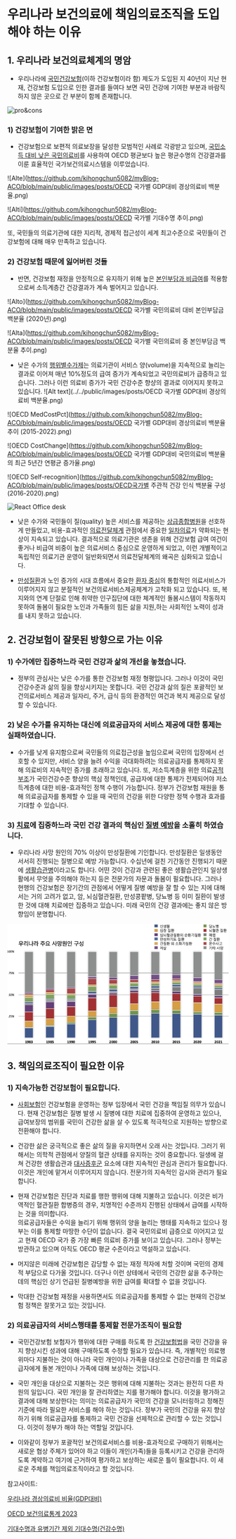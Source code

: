# 우리나라 보건의료에 책임의료조직을 도입해야 하는 이유

## 1. 우리나라 보건의료체계의 명암

* 우리나라에 [국민건강보험](https://ko.wikipedia.org/wiki/%EA%B5%AD%EB%AF%BC%EA%B1%B4%EA%B0%95%EB%B3%B4%ED%97%98)(이하 건강보험이라 함) 제도가 도입된 지 40년이 지난 현재, 건강보험 도입으로 인한 결과를 들여다 보면 국민 건강에 기여한 부분과 바람직하지 않은 곳으로 간 부분이 함께 존재합니다.   

<img src="https://github.com/kihongchun5082/myBlog-ACO/blob/main/public/images/posts/korea_HCS_pro_cons" width="700px" height="150px" title="조정" alt="pro&cons"></img>

### 1) 건강보험이 기여한 밝은 면

* 건강보험으로 보편적 의료보장을 달성한 모범적인 사례로 각광받고 있으며, [국민소득 대비 낮은 국민의료비](https://www.index.go.kr/unify/idx-info.do?idxCd=4242&clasCd=7)를 사용하여 OECD 평균보다 높은 평균수명의 건강결과를 이룬 효율적인 국가보건의료시스템을 이루었습니다.    

![Alte](https://github.com/kihongchun5082/myBlog-ACO/blob/main/public/images/posts/OECD 국가별 GDP대비 경상의료비 백분율.png)

![Alti](https://github.com/kihongchun5082/myBlog-ACO/blob/main/public/images/posts/OECD 국가별 기대수명 추이.png)

  또, 국민들의 의료기관에 대한 지리적, 경제적 접근성이 세계 최고수준으로 국민들이 건강보험에 대해 매우 만족하고 있습니다.

### 2) 건강보험 때문에 잃어버린 것들

* 반면, 건강보험 재정을 안정적으로 유지하기 위해 높은 [본인부담과 비급여](https://hineca.kr/1913#:~:text=%5B-,%EC%95%8C%EC%93%B8%EC%83%81%EC%8B%9D,-%5D%20%EA%B1%B4%EA%B0%95%EB%B3%B4%ED%97%98%EC%9D%98%20%EA%B8%89%EC%97%AC%2C%20%EB%B9%84%EA%B8%89%EC%97%AC)를 적용함으로써 소득계층간 건강결과가 계속 벌어지고 있습니다.

![Alto](https://github.com/kihongchun5082/myBlog-ACO/blob/main/public/images/posts/OECD 국가별 국민의료비 대비 본인부담금 백분율 (2020년).png)

![Alta](https://github.com/kihongchun5082/myBlog-ACO/blob/main/public/images/posts/OECD 국가별 국민의료비 중 본인부담금 백분율 추이.png)


* 낮은 수가의 [행위별수가제](https://ko.wikipedia.org/wiki/%ED%96%89%EC%9C%84%EB%B3%84%EC%88%98%EA%B0%80%EC%A0%9C)는 의료기관이 서비스 양(volume)을 지속적으로 늘리는 결과로 이어져 매년 10%정도의 급여 증가가 계속되었고 국민의료비가 급증하고 있습니다. 그러나 이런 의료비 증가가 국민 건강수준 향샹의 결과로 이어지지 못하고 있습니다.
![Alt text](../../public/images/posts/OECD 국가별 GDP대비 경상의료비 백분율.png)

![OECD MedCostPct](https://github.com/kihongchun5082/myBlog-ACO/blob/main/public/images/posts/OECD 국가별 GDP대비 경상의료비 백분율 추이 (2015-2022).png)

![OECD CostChange](https://github.com/kihongchun5082/myBlog-ACO/blob/main/public/images/posts/OECD 국가별 GDP대비 국민의료비 백분율의 최근 5년간 연평균 증가율.png)

![OECD Self-recognition](https://github.com/kihongchun5082/myBlog-ACO/blob/main/public/images/posts/OECD국가별 주관적 건강 인식 백분율 구성(2016-2020).png)

![React Office desk](https://images.unsplash.com/photo-1633356122102-3fe601e05bd2?ixlib=rb-1.2.1&ixid=MnwxMjA3fDB8MHxwaG90by1wYWdlfHx8fGVufDB8fHx8&auto=format&fit=crop&w=2070&q=80)

* 낮은 수가와  국민들이 질(quality) 높은 서비스를 제공하는 [상급종합병원](https://ko.wikipedia.org/wiki/%EC%83%81%EA%B8%89%EC%A2%85%ED%95%A9%EB%B3%91%EC%9B%90)을 선호하게 만들었고, 비용-효과적인 [의료전달체계](https://ko.wikipedia.org/wiki/%EC%9D%98%EB%A3%8C%EC%A0%84%EB%8B%AC%EC%B2%B4%EA%B3%84) 관점에서 중요한 [일차의료](https://ko.wikipedia.org/wiki/%EC%9D%BC%EC%B0%A8%EC%9D%98%EB%A3%8C)가 약화되는 현상이 지속되고 있습니다. 결과적으로 의료기관은 생존을 위해 건강보험 급여 여건이 좋거나 비급여 비중이 높은 의료서비스 중심으로 운영하게 되었고, 이런 개별적이고 독립적인 의료기관 운영이 일반화되면서 의료전달체계의 왜곡은 심화되고 있습니다.

* [만성질환](https://ko.wikipedia.org/wiki/%EB%A7%8C%EC%84%B1%EC%A7%88%ED%99%98)과 노인 증가의 시대 흐름에서 중요한 [환자 중심](https://ko.wikipedia.org/wiki/%ED%99%98%EC%9E%90%EC%A4%91%EC%8B%AC%EC%9D%98%EB%A3%8C)의 통합적인 의료서비스가 이루어지지 않고 분절적인 보건의료서비스제공체계가 고착화 되고 있습니다. 또, 복지와의 연계 단절로 인해 취약한 인구집단에 대한 체계적인 돌봄시스템이 작동하지 못하여 돌봄이 필요한 노인과 가족들의 힘든 삶을 지원,하는 사회적인 노력이 성과를 내지 못하고 있습니다.

## 2. 건강보험이 잘못된 방향으로 가는 이유

### 1) 수가에만 집중하느라 국민 건강과 삶의 개선을 놓쳤습니다.

* 정부의 관심사는 낮은 수가를 통한 건강보험 재정 형평입니다. 그러나 이것이 국민 건강수준과 삶의 질을 향상시키지는 못합니다. 국민 건강과 삶의 질은 포괄적인 보건의료서비스 제공과 일자리, 주거, 급식 등의 환경적인 여건과 복지 제공으로 달성할 수 있습니다.

### 2) 낮은 수가를 유지하는 대신에 의료공급자의 서비스 제공에 대한 통제는 실패하였습니다.

* 수가를 낮게 유지함으로써 국민들의 의료접근성을 높임으로써 국민의 입장에서 선호할 수 있지만, 서비스 양을 늘려 수익을 극대화하려는 의료공급자를 통제하지 못해 의료비의 지속적인 증가를 초래하고 있습니다. 또, 저소득계층을 위한 의료[공적부조](https://ko.wikipedia.org/wiki/%EA%B3%B5%EA%B3%B5%EB%B6%80%EC%A1%B0)가 국민건강수준 향상의 핵심 정책인데, 공급자에 대한 통제가 전제되어야 저소득계층에 대한 비용-효과적인 정책 수행이 가능합니다. 정부가 건강보험 재원을 통해 의료공급자를 통제할 수 있을 때 국민의 건강을 위한 다양한 정책 수행과 효과를 기대할 수 있습니다.

### 3) [치료](https://ko.wikipedia.org/wiki/%EC%B9%98%EB%A3%8C)에 집중하느라 국민 건강 결과의 핵심인 [질병 예방](https://ko.wikipedia.org/wiki/%EC%A7%88%EB%B3%91_%EC%98%88%EB%B0%A9)을 소홀히 하였습니다.

* 우리나라 사망 원인의 70% 이상이 만성질환에 기인합니다. 만성질환은 일생동안 서서히 진행되는 질병으로 예방 가능합니다. 수십년에 걸친 기간동안 진행되기 때문에 [생활습관병](https://ko.wikipedia.org/wiki/%EC%83%9D%ED%99%9C%EC%8A%B5%EA%B4%80%EB%B3%91)이라고도 합니다. 어떤 것이 건강과 관련된 좋은 생활습관인지 일상생활에서 무엇을 주의해야 하는지 등은 전문가의 자문과 돌봄이 필요합니다. 그러나 현행의 건강보험은 장기간의 관점에서 어떻게 질병 예방을 잘 할 수 있는 지에 대해서는 거의 고려가 없고, 암, 뇌심혈관질환, 만성콩팥병, 당뇨병 등 이미 질환이 발생한 것에 대해 치료에만 집중하고 있습니다. 미래 국민의 건강 결과에는 좋지 않은 방향임이 분명합니다.

![Alt text](https://github.com/kihongchun5082/myBlog-ACO/blob/main/public/images/posts/%EC%9A%B0%EB%A6%AC%EB%82%98%EB%9D%BC%EC%A3%BC%EC%9A%94%EC%82%AC%EB%A7%9D%EC%9B%90%EC%9D%B8.png)


<!-- 의료의 전문성으로 인해 의료 전문가가 의료서비스 공급자를 관리하는 것이 효과적임 -->

## 3. 책임의료조직이 필요한 이유

### 1) 지속가능한 건강보험이 필요합니다.

* [사회보험](http://wiki.hash.kr/index.php/%EC%82%AC%ED%9A%8C%EB%B3%B4%ED%97%98)인 건강보험을 운영하는 정부 입장에서 국민 건강을 책임질 의무가 있습니다. 현재 건강보험은 질병 발생 시 질병에 대한 치료에 집중하여 운영하고 있으나, 급여보장의 범위를 국민이 건강한 삶을 살 수 있도록 적극적으로 지원하는 방향으로 전환해야 합니다.

* 건강한 삶은 궁극적으로 좋은 삶의 질을 유지하면서 오래 사는 것입니다. 그러기 위해서는 의학적 관점에서 양질의 혈관 상태를 유지하는 것이 중요합니다. 일생에 걸쳐 건강한 생활습관과 [대사증후군](https://ko.wikipedia.org/wiki/%EB%8C%80%EC%82%AC_%EC%A6%9D%ED%9B%84%EA%B5%B0) 요소에 대한 지속적인 관심과 관리가 필요합니다. 이것은 개인에 맡겨서 이루어지지 않습니다. 전문가의 지속적인 감시와 관리가 필요합니다.    
* 현재 건강보험은 진단과 치료를 행한 행위에 대해 지불하고 있습니다. 이것은 비가역적인 혈관질환 합병증의 경우, 치명적인 수준까지 진행된 상태에서 급여를 시작하는 것을 의미합니다.    
의료공급자들은 수익을 늘리기 위해 행위의 양을 늘리는 행태를 지속하고 있으나 정부는 이를 통제할 마땅한 수단이 없습니다. 결국 국민의료비 급증으로 이어지고 있고 현재 OECD 국가 중 가장 빠른 의료비 증가를 보이고 있습니다. 그러나 정부는 방관하고 있으며 아직도 OECD 평균 수준이라고 역설하고 있습니다.    
* 머지않은 미래에 건강보험은 감당할 수 없는 재정 적자에 처할 것이며 국민의 경제적 부담으로 다가올 것입니다. 더구나 이런 상테에서 국민의 건강한 삶을 추구하는 데의 핵심인 상기 언급된 질병예방을 위한 급여를 확대할 수 없을 것입니다.    
* 막대한 건강보험 재정을 사용하면서도 의료공급자를 통제할 수 없는 현재의 건강보험 정책은 잘못가고 있는 것입니다.

### 2) 의료공급자의 서비스행태를 통제할 전문가조직이 필요함

* 국민건강보험 보험자가 행위에 대한 구매를 하도록 한 [건강보험법](https://www.law.go.kr/법령/국민건강보험법)을 국민 건강을 유지 향상시킨 성과에 대해 구매하도록 수정할 필요가 있습니다. 즉, 개별적인 의료행위마다 지불하는 것이 아니라 국민 개인이나 가족을 대상으로 건강관리를 한 의료공급자에게 돌본 개인이나 가족에 대해 보상하는 것입니다.

* 국민 개인을 대상으로 지불하는 것은 행위에 대해 지불하는 것과는 완전히 다른 차원의 일입니다. 국민 개인을 잘 관리하였는 지를 평가해야 합니다. 이것을 평가하고 결과에 대해 보상한다는 의미는 의료공급자가 국민의 건강을 모니터링하고 정해진 기준에 따라 필요한 서비스를 해야 하는 것입니다. 정부가 국민의 건강을 유지 향상하기 위해 의료공급자를 통제하고 국민 건강을 선제적으로 관리할 수 있는 것입니다. 이것이 정부가 해야 하는 역할일 것입니다.

* 이와같이 정부가 포괄적인 보건의료서비스를 비용-효과적으로 구매하기 위해서는 새로운 협상 주체가 있어야 하고 이들이 개인(가족)들을 등록시키고 건강을 관리하도록 계약하고 여기에 근거하여 평가하고 보상하는 새로운 틀이 필요합니다. 이 새로운 주체를 책임의료조직이라고 할 것입니다.

참고사이트:

[우리나라 경상의료비 비율(GDP대비)](https://www.index.go.kr/unify/idx-info.do?idxCd=4242&clasCd=7#)


[OECD 보건의료통계 2023](http://www.oecd.org/health/health-data.htm)


[기대수명과 유병기간 제외 기대수명(건강수명)](https://www.index.go.kr/unity/potal/main/EachDtlPageDetail.do?idx_cd=2758)
